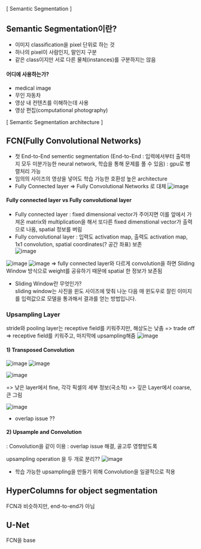 [ Semantic Segmentation ]

## Semantic Segmentation이란?
- 이미지 classification을 pixel 단위로 하는 것  
- 하나의 pixel이 사람인지, 말인지 구분  
- 같은 class이지만 서로 다른 물체(instances)를 구분하지는 않음  

#### 어디에 사용하는가?
- medical image
- 무인 자동차
- 영상 내 컨텐츠를 이해하는데 사용
- 영상 편집(computational photography)


[ Semantic Segmentation architecture ]



## FCN(Fully Convolutional Networks)
- 첫 End-to-End sementic segmentation (End-to-End : 입력에서부터 출력까지 모두 미분가능한 neural network, 학습을 통해 문제를 풀 수 있음) : gpu로 병렬처리 가능 
- 임의의 사이즈의 영상을 넣어도 학습 가능한 호환성 높은 architecture
- Fully Connected layer => Fully Convolutional Networks 로 대체
![image](https://user-images.githubusercontent.com/51853700/132618059-5c266715-d916-4364-99cc-5616082f68b7.png)



#### Fully connected layer vs Fully convolutional layer 
- Fully connected layer : fixed dimensional vector가 주어지면 이를 앞에서 가져온 matrix와 multiplication을 해서 또다른 fixed dimenstional vector가 출력으로 나옴, spatial 정보를 버림 
- Fully convolutional layer : 입력도 activation map, 출력도 activation map, 1x1 convolution, spatial coordinates(? 공간 좌표) 보존  
![image](https://user-images.githubusercontent.com/51853700/132618167-5af31fed-7368-42ae-b4e7-db6fc280ac6e.png)



![image](https://user-images.githubusercontent.com/51853700/132629486-f4524217-cf49-4041-9a4c-ed38358a937b.png)
![image](https://user-images.githubusercontent.com/51853700/132629647-bac1ee59-22e2-4a10-b11d-d1080a623a81.png)
=> fully connected layer와 다르게 convolution을 하면 Sliding Window 방식으로 weight를 공유하기 때문에 spatial 한 정보가 보존됨

* Sliding Window란 무엇인가?  
sliding window는 사진을 윈도 사이즈에 맞춰 나눈 다음 매 윈도우로 잘린 이미지를
입력값으로 모델을 통과해서 결과를 얻는 방법입니다.


### Upsampling Layer  
stride와 pooling layer는 receptive field를 키워주지만, 해상도는 낮춤 => trade off
=> receptive field를 키워주고, 마지막에 upsampling해줌
![image](https://user-images.githubusercontent.com/51853700/132630550-d46c8a14-093f-4c73-af5d-4f355a4463d0.png)

 
 
 #### 1) Transposed Convolution
 
 ![image](https://user-images.githubusercontent.com/51853700/132630834-0107487d-f6e3-4884-9471-f0f7df577410.png)
 ![image](https://user-images.githubusercontent.com/51853700/132630861-a82aa697-dbc2-4623-9481-f965f23f12ba.png)


![image](https://user-images.githubusercontent.com/51853700/132631233-3ad8d627-bd12-4d53-b9b4-7dd332870bf7.png)

=> 낮은 layer에서 fine, 각각 픽셀의 세부 정보(국소적)
=> 깊은 Layer에서 coarse, 큰 그림

![image](https://user-images.githubusercontent.com/51853700/132631389-f8ece70f-0ab7-4991-a58a-9517587e0d8a.png)

* overlap issue ??


 #### 2) Upsample and Convolution
 : Convolution을 같이 이용 
 : overlap issue 해결, 골고루 영향받도록
 
 upsampling operation 을 두 개로 분리??
 ![image](https://user-images.githubusercontent.com/51853700/132631945-21ca24bb-c50e-436c-81b7-1f433864005c.png)

- 학습 가능한 upsampling을 만들기 위해 Convolution을 일괄적으로 적용



## HyperColumns for object segmentation
FCN과 비슷하지만, end-to-end가 아님


## U-Net
FCN을 base
